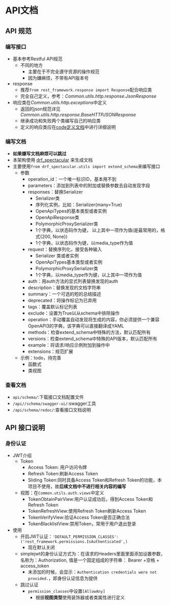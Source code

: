 # API文档

## API 规范

### 编写接口

- 基本参考Restful API规范
    - 不同的地方
        - 主要在于不完全遵守资源的操作规范
        - 因为嫌麻烦，不带有API版本号
- response
    - 推荐`from rest_framework.response import Response`配合响应类
    - 完全自己定义，参考：*Common.utils.http.response.JsonResponse*
- 响应类在*Common.utils.http.exceptions*中定义
    - 返回的json规范详见*Common.utils.http.response.BaseHTTPJSONResponse*
    - 继承成功和失败两个类编写自己的响应类
    - 定义的响应类应在[code定义文档](code.md)中进行详细说明

### 编写文档

- **如果嫌写文档麻烦可以跳过**
- 本架构使用 [drf_spectacular](https://github.com/tfranzel/drf-spectacular) 来生成文档
- 主要使用`from drf_spectacular.utils import extend_schema`来编写接口
    - 参数
        - operation_id：⼀个唯⼀标识ID，基本⽤不到
        - parameters：添加到列表中的附加或替换参数去⾃动发现字段
        - responses：替换Serializer
            - Serializer类
            - 序列化实例，⽐如：Serializer(many=True)
            - OpenApiTypes的基本类型或者实例
            - OpenApiResponse类
            - PolymorphicProxySerializer类
            - 1个字典，以状态码作为键， 以上其中⼀项作为值(是最常⽤的，格式{200, None})
            - 1个字典，以状态码作为键，以media_type作为值
        - request：替换序列化，接受各种输⼊
            - Serializer 类或者实例
            - OpenApiTypes基本类型或者实例
            - PolymorphicProxySerializer类
            - 1个字典，以media_type作为键，以上其中⼀项作为值
        - auth：⽤auth⽅法的显式列表替换发现的auth
        - description：替换发现的⽂档字符串
        - summary：⼀个可选的短的总结描述
        - deprecated：将操作标记为已弃⽤
        - tags：覆盖默认标记列表
        - exclude：设置为True以从schema中排除操作
        - operation：⼿动覆盖⾃动发现将⽣成的内容，你必须提供⼀个兼容OpenAPI3的字典，该字典可以直接翻译成YAML
        - methods：检查extend_schema中特殊的⽅法，默认匹配所有
        - versions：检查extend_schema中特殊的API版本，默认匹配所有
        - example：将请求/响应⽰例附加到操作中
        - extensions：规范扩展
    - 示例：todo，待完善
        - 函数式
        - 类视图

### 查看文档

- `api/schema/`:下载接口文档配置文件
- `/api//schema/swagger-ui/`:swagger工具
- `/api/schema/redoc/`:查看接口文档说明

## API 接口说明

### 身份认证

- JWT介绍
    - Token
        - Access Token: 用户访问令牌
        - Refresh Token:刷新Access Token
        - Sliding Token:同时具备Access Token和Refresh Token的功能，本项目不使用，故**后续文档中不进行相关内容的编写**
    - 视图：在`Common.utils.auth.views`中定义
        - TokenObtainPairView:用户认证成功后，得到Access Token和Refresh Token
        - TokenRefreshView:使用Refresh Token刷新Access Token
        - TokenVerifyView:验证Access Token是否正确合法
        - TokenBlacklistView:禁用Token，常用于用户退出登录
- 使用
    - 开启JWT认证：`'DEFAULT_PERMISSION_CLASSES': ('rest_framework.permissions.IsAuthenticated',)`
        - 现在默认关闭
    - simplejwt的身份认证方式为：在请求的Headers里面里面添加设置参数，名称为：Authorization, 值是一个固定组成的字符串：
      Bearer +空格 + access_token
        - 未添加的时候，会显示：`Authentication credentials were not provided.`，即身份认证信息为提供
    - 跳过认证
        - `permission_classes`中设置`[AllowAny]`
            - 根据**视图类型**使用装饰器或者类属性进行定义
